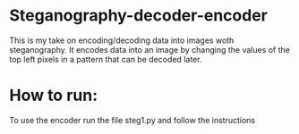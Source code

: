 # Steganography-decoder-encoder

This is my take on encoding/decoding data into images woth steganography. It encodes data into an image by changing the values of the top left pixels in a pattern that can be decoded later.

# How to run:

To use the encoder run the file steg1.py and follow the instructions  
